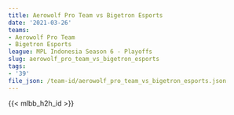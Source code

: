 ```yaml
---
title: Aerowolf Pro Team vs Bigetron Esports
date: '2021-03-26'
teams:
- Aerowolf Pro Team
- Bigetron Esports
league: MPL Indonesia Season 6 - Playoffs
slug: aerowolf_pro_team_vs_bigetron_esports
tags:
- '39'
file_json: /team-id/aerowolf_pro_team_vs_bigetron_esports.json
---
```


{{< mlbb_h2h_id >}}

